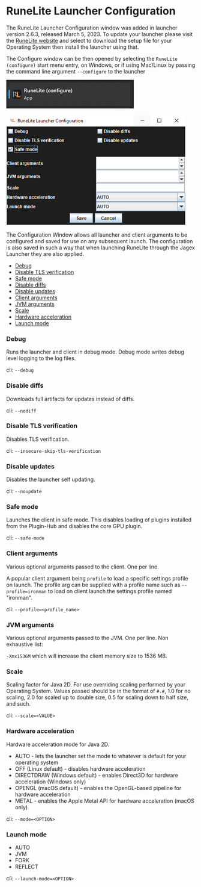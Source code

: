 # RuneLite Launcher Configuration

The RuneLite Launcher Configuration window was added in launcher version 2.6.3, released March 5, 2023.
To update your launcher please visit the [RuneLite website](https://runelite.net/) and select to download the setup file for your Operating System then install the launcher using that.

The Configure window can be then opened by selecting the `RuneLite (configure)` start menu entry, on Windows, or if using Mac/Linux by passing the command line argument `--configure` to the launcher

![](https://raw.githubusercontent.com/runelite/wiki/master/img/RuneLite_Configure_shortcut.png)

![](https://raw.githubusercontent.com/runelite/wiki/master/img/RuneLite_Launcher_Configuration.png)

The Configuration Window allows all launcher and client arguments to be configured and saved for use on any subsequent launch.
The configuration is also saved in such a way that when launching RuneLite through the Jagex Launcher they are also applied.

- [Debug](#Debug)
- [Disable TLS verification](#Disable-TLS-verification)
- [Safe mode](#Safe-mode)
- [Disable diffs](#Disable-diffs)
- [Disable updates](#Disable-updates)
- [Client arguments](#Client-arguments)
- [JVM arguments](#JVM-arguments)
- [Scale](#Scale)
- [Hardware acceleration](#Hardware-acceleration)
- [Launch mode](#Launch-mode)

### Debug
Runs the launcher and client in debug mode. Debug mode writes debug level logging to the log files.

cli: `--debug`

### Disable diffs
Downloads full artifacts for updates instead of diffs.

cli: `--nodiff`

### Disable TLS verification
Disables TLS verification.

cli: `--insecure-skip-tls-verification`

### Disable updates
Disables the launcher self updating.

cli: `--noupdate`

### Safe mode
Launches the client in safe mode.  This disables loading of plugins installed from the Plugin-Hub and disables the core GPU plugin.

cli: `--safe-mode`

### Client arguments
Various optional arguments passed to the client. One per line.

A popular client argument being `profile` to load a specific settings profile on launch.
The profile arg can be supplied with a profile name such as `--profile=ironman` to load on client launch the settings profile named "ironman".

cli: `--profile=<profile_name>`
### JVM arguments
Various optional arguments passed to the JVM. One per line.
Non exhaustive list: 

`-Xmx1536M` which will increase the client memory size to 1536 MB.

### Scale
Scaling factor for Java 2D.  For use overriding scaling performed by your Operating System.
Values passed should be in the format of `#.#`, 1.0 for no scaling, 2.0 for scaled up to double size, 0.5 for scaling down to half size, and such.

cli: `--scale=<VALUE>`

### Hardware acceleration
Hardware acceleration mode for Java 2D.

- AUTO - lets the launcher set the mode to whatever is default for your operating system
- OFF (Linux default) - disables hardware acceleration
- DIRECTDRAW (Windows default) - enables Direct3D for hardware acceleration (Windows only)
- OPENGL (macOS default) - enables the OpenGL-based pipeline for hardware acceleration
- METAL - enables the Apple Metal API for hardware acceleration (macOS only)

cli: `--mode=<OPTION>`

### Launch mode

- AUTO
- JVM
- FORK
- REFLECT

cli: `--launch-mode=<OPTION>`

